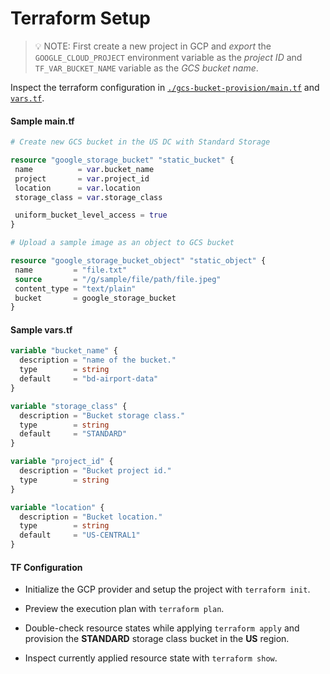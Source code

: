 # Terraform Setup

> 💡 NOTE: First create a new project in GCP and _export_ the `GOOGLE_CLOUD_PROJECT` environment variable as the _project ID_ and `TF_VAR_BUCKET_NAME` variable as the _GCS bucket name_.

Inspect the terraform configuration in [`./gcs-bucket-provision/main.tf`](./gcs-bucket-provision/main.tf) and [`vars.tf`](./gcs-bucket-provision/vars.tf).

#### Sample main.tf

```terraform
# Create new GCS bucket in the US DC with Standard Storage

resource "google_storage_bucket" "static_bucket" {
 name          = var.bucket_name
 project       = var.project_id
 location      = var.location
 storage_class = var.storage_class

 uniform_bucket_level_access = true
}

# Upload a sample image as an object to GCS bucket

resource "google_storage_bucket_object" "static_object" {
 name         = "file.txt"
 source       = "/g/sample/file/path/file.jpeg"
 content_type = "text/plain"
 bucket       = google_storage_bucket
}
```

#### Sample vars.tf

```terraform
variable "bucket_name" {
  description = "name of the bucket."
  type        = string
  default     = "bd-airport-data"
}

variable "storage_class" {
  description = "Bucket storage class."
  type        = string
  default     = "STANDARD"
}

variable "project_id" {
  description = "Bucket project id."
  type        = string
}

variable "location" {
  description = "Bucket location."
  type        = string
  default     = "US-CENTRAL1"
}
```

#### TF Configuration

- Initialize the GCP provider and setup the project with `terraform init`.

- Preview the execution plan with `terraform plan`.

- Double-check resource states while applying `terraform apply` and provision the **STANDARD** storage class bucket in the **US** region.
- Inspect currently applied resource state with `terraform show`.
